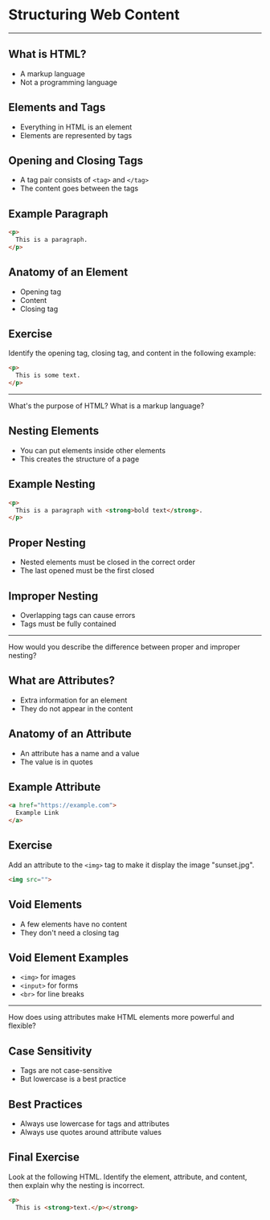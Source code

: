 # Structuring Web Content

-----

## What is HTML?

  - A markup language
  - Not a programming language

## Elements and Tags

  - Everything in HTML is an element
  - Elements are represented by tags

## Opening and Closing Tags

  - A tag pair consists of `<tag>` and `</tag>`
  - The content goes between the tags

## Example Paragraph

```html
<p>
  This is a paragraph.
</p>
```

## Anatomy of an Element

  - Opening tag
  - Content
  - Closing tag

## Exercise

Identify the opening tag, closing tag, and content in the following example:

```html
<p>
  This is some text.
</p>
```

-----

What's the purpose of HTML? What is a markup language?

## Nesting Elements

  - You can put elements inside other elements
  - This creates the structure of a page

## Example Nesting

```html
<p>
  This is a paragraph with <strong>bold text</strong>.
</p>
```

## Proper Nesting

  - Nested elements must be closed in the correct order
  - The last opened must be the first closed

## Improper Nesting

  - Overlapping tags can cause errors
  - Tags must be fully contained

-----

How would you describe the difference between proper and improper nesting?

## What are Attributes?

  - Extra information for an element
  - They do not appear in the content

## Anatomy of an Attribute

  - An attribute has a name and a value
  - The value is in quotes

## Example Attribute

```html
<a href="https://example.com">
  Example Link
</a>
```

## Exercise

Add an attribute to the `<img>` tag to make it display the image "sunset.jpg".

```html
<img src="">
```

## Void Elements

  - A few elements have no content
  - They don't need a closing tag

## Void Element Examples

  - `<img>` for images
  - `<input>` for forms
  - `<br>` for line breaks

-----

How does using attributes make HTML elements more powerful and flexible?

## Case Sensitivity

  - Tags are not case-sensitive
  - But lowercase is a best practice

## Best Practices

  - Always use lowercase for tags and attributes
  - Always use quotes around attribute values

## Final Exercise

Look at the following HTML. Identify the element, attribute, and content, then explain why the nesting is incorrect.

```html
<p>
  This is <strong>text.</p></strong>
```
